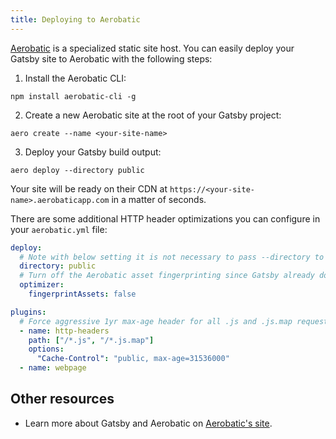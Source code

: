 ```yaml
---
title: Deploying to Aerobatic
---
```


[Aerobatic](https://www.aerobatic.com) is a specialized static site host. You can easily deploy your Gatsby site to Aerobatic with the following steps:

1.  Install the Aerobatic CLI:

`npm install aerobatic-cli -g`

2.  Create a new Aerobatic site at the root of your Gatsby project:

`aero create --name <your-site-name>`

3.  Deploy your Gatsby build output:

`aero deploy --directory public`

Your site will be ready on their CDN at `https://<your-site-name>.aerobaticapp.com` in a matter of seconds.

There are some additional HTTP header optimizations you can configure in your `aerobatic.yml` file:

```yaml:title=aerobatic.yml
deploy:
  # Note with below setting it is not necessary to pass --directory to aero deploy command
  directory: public
  # Turn off the Aerobatic asset fingerprinting since Gatsby already does this
  optimizer:
    fingerprintAssets: false

plugins:
  # Force aggressive 1yr max-age header for all .js and .js.map requests
  - name: http-headers
    path: ["/*.js", "/*.js.map"]
    options:
      "Cache-Control": "public, max-age=31536000"
  - name: webpage
```

## Other resources

- Learn more about Gatsby and Aerobatic on [Aerobatic's site](https://www.aerobatic.com/docs/static-site-generators/#react).
